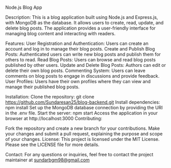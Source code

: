 Node.js Blog App

Description:
This is a blog application built using Node.js and Express.js, with MongoDB as the database. It allows users to create, read, update, and delete blog posts. The application provides a user-friendly interface for managing blog content and interacting with readers.

Features:
User Registration and Authentication: Users can create an account and log in to manage their blog posts.
Create and Publish Blog Posts: Authenticated users can write new blog posts and publish them for others to read.
Read Blog Posts: Users can browse and read blog posts published by other users.
Update and Delete Blog Posts: Authors can edit or delete their own blog posts.
Commenting System: Users can leave comments on blog posts to engage in discussions and provide feedback.
User Profiles: Users have their own profiles where they can view and manage their published blog posts.

Installation:
Clone the repository: git clone https://github.com/Sundaresan25/blog-backend.git
Install dependencies: npm install
Set up the MongoDB database connection by providing the URI in the .env file.
Start the server: npm start
Access the application in your browser at http://localhost:3000
Contributing:

Fork the repository and create a new branch for your contributions.
Make your changes and submit a pull request, explaining the purpose and scope of your changes.
License:
This project is licensed under the MIT License. Please see the LICENSE file for more details.

Contact:
For any questions or inquiries, feel free to contact the project maintainer at sundarbgm98@gmail.com
